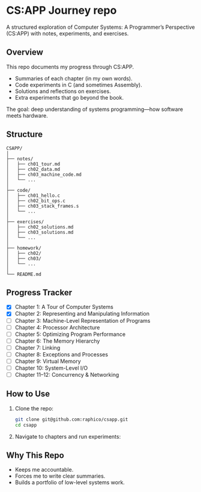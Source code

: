 # CS:APP Journey repo

A structured exploration of Computer Systems: A Programmer’s Perspective (CS:APP) with notes, experiments, and exercises.

## Overview

This repo documents my progress through CS:APP.

- Summaries of each chapter (in my own words).
- Code experiments in C (and sometimes Assembly).
- Solutions and reflections on exercises.
- Extra experiments that go beyond the book.

The goal: deep understanding of systems programming—how software meets hardware.

## Structure

```
CSAPP/
│
├── notes/
│   ├── ch01_tour.md
│   ├── ch02_data.md
│   ├── ch03_machine_code.md
│   └── ...
│
├── code/
│   ├── ch01_hello.c
│   ├── ch02_bit_ops.c
│   ├── ch03_stack_frames.s
│   └── ...
│
├── exercises/
│   ├── ch02_solutions.md
│   ├── ch03_solutions.md
│   └── ...
│
├── homework/
│   ├── ch02/
│   ├── ch03/
│   └── ...
│
└── README.md
```

## Progress Tracker

- [x] Chapter 1: A Tour of Computer Systems
- [x] Chapter 2: Representing and Manipulating Information
- [ ] Chapter 3: Machine-Level Representation of Programs
- [ ] Chapter 4: Processor Architecture
- [ ] Chapter 5: Optimizing Program Performance
- [ ] Chapter 6: The Memory Hierarchy
- [ ] Chapter 7: Linking
- [ ] Chapter 8: Exceptions and Processes
- [ ] Chapter 9: Virtual Memory
- [ ] Chapter 10: System-Level I/O
- [ ] Chapter 11–12: Concurrency & Networking

## How to Use

1. Clone the repo:

   ```bash
   git clone git@github.com:raphico/csapp.git
   cd csapp
   ```

2. Navigate to chapters and run experiments:

## Why This Repo

- Keeps me accountable.
- Forces me to write clear summaries.
- Builds a portfolio of low-level systems work.
